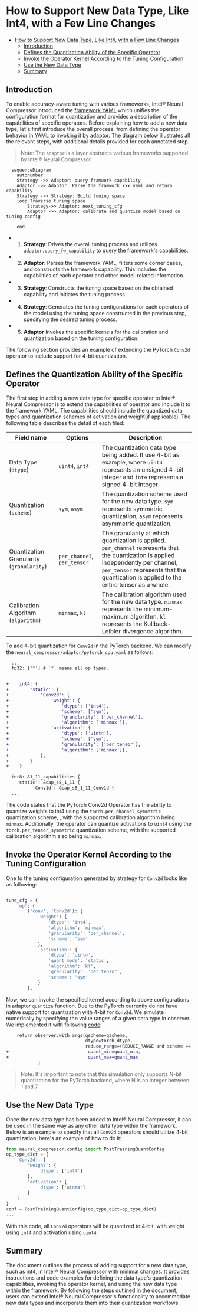 

How to Support New Data Type, Like Int4, with a Few Line Changes
=======


- [How to Support New Data Type, Like Int4, with a Few Line Changes](#how-to-support-new-data-type-like-int4-with-a-few-line-changes)
  - [Introduction](#introduction)
  - [Defines the Quantization Ability of the Specific Operator](#defines-the-quantization-ability-of-the-specific-operator)
  - [Invoke the Operator Kernel According to the Tuning Configuration](#invoke-the-operator-kernel-according-to-the-tuning-configuration)
  - [Use the New Data Type](#use-the-new-data-type)
  - [Summary](#summary)

## Introduction
To enable accuracy-aware tuning with various frameworks, Intel® Neural Compressor introduced the [framework YAML](./framework_yaml.md) which unifies the configuration format for quantization and provides a description of the capabilities of specific operators. Before explaining how to add a new data type, let's first introduce the overall process, from defining the operator behavior in YAML to invoking it by adaptor. The diagram below illustrates all the relevant steps, with additional details provided for each annotated step.

> Note: The `adaptor` is a layer abstracts various frameworks supported by Intel® Neural Compressor.



```mermaid
  sequenceDiagram
  	autonumber
    Strategy ->> Adaptor: query framwork capability
    Adaptor ->> Adaptor: Parse the framwork_xxx.yaml and return capability
    Strategy ->> Strategy: Build tuning space
    loop Traverse tuning space
    	Strategy->> Adaptor: next_tuning_cfg
        Adaptor ->> Adaptor: calibrate and quantize model based on tuning config

    end
```
- 1. **Strategy**: Drives the overall tuning process and utilizes `adaptor.query_fw_capability` to query the framework's capabilities.
- 2. **Adaptor**: Parses the framework YAML, filters some corner cases, and constructs the framework capability. This includes the capabilities of each operator and other model-related information.
- 3. **Strategy**: Constructs the tuning space based on the obtained capability and initiates the tuning process.
- 4. **Strategy**: Generates the tuning configurations for each operators of the model using the tuning space constructed in the previous step, specifying the desired tuning process.
- 5. **Adaptor** Invokes the specific kernels for the calibration and quantization based on the tuning configuration.


The following section provides an example of extending the PyTorch `Conv2d` operator to include support for 4-bit quantization.

## Defines the Quantization Ability of the Specific Operator

The first step in adding a new data type for specific operator to Intel® Neural Compressor is to extend the capabilities of operator and include it to the framework YAML.
The capabilities should include the quantized data types and quantization schemes of activation and weight(if applicable). The following table describes the detail of each filed:


| Field name | Options | Description |
| -----------|---------------|------------
| Data Type (`dtype`) | `uint4`, `int4` | The quantization data type being added. It use 4-bit as example, where `uint4` represents an unsigned 4-bit integer and `int4` represents a signed 4-bit integer.|
| Quantization (`scheme`) | `sym`, `asym`| The quantization scheme used for the new data type. `sym` represents symmetric quantization, `asym` represents asymmetric quantization.|
| Quantization Granularity (`granularity`)| `per_channel`, `per_tensor`| The granularity at which quantization is applied. `per_channel` represents that the quantization is applied independently per channel, `per_tensor` represents that the quantization is applied to the entire tensor as a whole. |
| Calibration Algorithm (`algorithm`)| `minmax`, `kl`| 	The calibration algorithm used for the new data type. `minmax` represents the minimum-maximum algorithm, `kl` represents the Kullback-Leibler divergence algorithm. |


To add  4-bit quantization for `Conv2d` in the PyTorch backend. We can modify the `neural_compressor/adaptor/pytorch_cpu.yaml` as follows:

```diff
  ...
  fp32: ['*'] # `*` means all op types.


+    int4: {
+        'static': {
+            'Conv2d': {
+                'weight': {
+                    'dtype': ['int4'],
+                    'scheme': ['sym'],
+                    'granularity': ['per_channel'],
+                    'algorithm': ['minmax']},
+                'activation': {
+                    'dtype': ['uint4'],
+                    'scheme': ['sym'],
+                    'granularity': ['per_tensor'],
+                    'algorithm': ['minmax']},
+            },
+        }
+    }

  int8: &1_11_capabilities {
    'static': &cap_s8_1_11 {
          'Conv1d': &cap_s8_1_11_Conv1d {
  ...

```
The code states that the PyTorch Conv2d Operator has the ability to quantize weights to int4 using the `torch.per_channel_symmetric` quantization scheme, , with the supported calibration algorithm being `minmax`. Additionally, the operator can quantize activations to `uint4` using the `torch.per_tensor_symmetric` quantization scheme, with the supported calibration algorithm also being `minmax`.


## Invoke the Operator Kernel According to the Tuning Configuration

One fo the tuning configuration generated by strategy for `Conv2d` looks like as following:

```python

tune_cfg = {
    'op': {
        ('conv', 'Conv2d'): {
            'weight': {
                'dtype': 'int4',
                'algorithm': 'minmax',
                'granularity': 'per_channel',
                'scheme': 'sym'
            },
            'activation': {
                'dtype': 'uint4',
                'quant_mode': 'static',
                'algorithm': 'kl',
                'granularity': 'per_tensor',
                'scheme': 'sym'
            }
        },
```
Now, we can invoke the specified kernel according to above configurations in adaptor `quantize` function. Due to the PyTorch currently do not have native support for quantization with 4-bit for `Conv2d`. We simulate i numerically by specifying the value ranges of a given data type in observer. We implemented it with following [code](https://github.com/intel/neural-compressor/blob/ad907ab2506514c862f8d79e2109e7407310ceee/neural_compressor/adaptor/pytorch.py#L497-L502):
```diff
    return observer.with_args(qscheme=qscheme,
                              dtype=torch_dtype,
                              reduce_range=(REDUCE_RANGE and scheme == 'asym'),
+                              quant_min=quant_min,
+                              quant_max=quant_max
            )

```

> Note: It's important to note that this simulation only supports N-bit quantization for the PyTorch backend, where N is an integer between 1 and 7.

<!-- Intel® Neural Compressor provides flexibility for users to extend its functionality by adding new data types to the framework. -->

## Use the New Data Type

Once the new data type has been added to Intel® Neural Compressor, it can be used in the same way as any other data type within the framework. Below is an example to specify that all `Conv2d` operators should utilize 4-bit quantization, here's an example of how to do it:

```python
from neural_compressor.config import PostTrainingQuantConfig
op_type_dict = {
    'Conv2d': {
        'weight': {
            'dtype': ['int4']
        },
        'activation': {
            'dtype': ['uint4']
        }
    }
}
conf = PostTrainingQuantConfig(op_type_dict=op_type_dict)
...

```

With this code, all `Conv2d` operators will be quantized to 4-bit, with weight using `int4` and activation using `uint4`.

## Summary
The document outlines the process of adding support for a new data type, such as int4, in Intel® Neural Compressor with minimal changes. It provides instructions and code examples for defining the data type's quantization capabilities, invoking the operator kernel, and using the new data type within the framework. By following the steps outlined in the document, users can extend Intel® Neural Compressor's functionality to accommodate new data types and incorporate them into their quantization workflows.